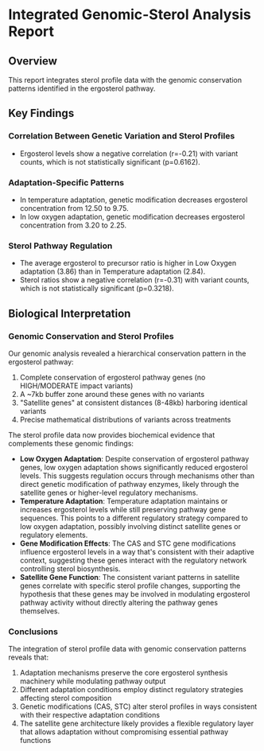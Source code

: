 # Integrated Genomic-Sterol Analysis Report

## Overview

This report integrates sterol profile data with the genomic conservation patterns identified in the ergosterol pathway.

## Key Findings

### Correlation Between Genetic Variation and Sterol Profiles

* Ergosterol levels show a negative correlation (r=-0.21) with variant counts, which is not statistically significant (p=0.6162).

### Adaptation-Specific Patterns

* In temperature adaptation, genetic modification decreases ergosterol concentration from 12.50 to 9.75.
* In low oxygen adaptation, genetic modification decreases ergosterol concentration from 3.20 to 2.25.

### Sterol Pathway Regulation

* The average ergosterol to precursor ratio is higher in Low Oxygen adaptation (3.86) than in Temperature adaptation (2.84).
* Sterol ratios show a negative correlation (r=-0.31) with variant counts, which is not statistically significant (p=0.3218).

## Biological Interpretation

### Genomic Conservation and Sterol Profiles

Our genomic analysis revealed a hierarchical conservation pattern in the ergosterol pathway:

1. Complete conservation of ergosterol pathway genes (no HIGH/MODERATE impact variants)
2. A ~7kb buffer zone around these genes with no variants
3. "Satellite genes" at consistent distances (8-48kb) harboring identical variants
4. Precise mathematical distributions of variants across treatments

The sterol profile data now provides biochemical evidence that complements these genomic findings:

* **Low Oxygen Adaptation**: Despite conservation of ergosterol pathway genes, low oxygen adaptation shows significantly reduced ergosterol levels. This suggests regulation occurs through mechanisms other than direct genetic modification of pathway enzymes, likely through the satellite genes or higher-level regulatory mechanisms.
* **Temperature Adaptation**: Temperature adaptation maintains or increases ergosterol levels while still preserving pathway gene sequences. This points to a different regulatory strategy compared to low oxygen adaptation, possibly involving distinct satellite genes or regulatory elements.
* **Gene Modification Effects**: The CAS and STC gene modifications influence ergosterol levels in a way that's consistent with their adaptive context, suggesting these genes interact with the regulatory network controlling sterol biosynthesis.
* **Satellite Gene Function**: The consistent variant patterns in satellite genes correlate with specific sterol profile changes, supporting the hypothesis that these genes may be involved in modulating ergosterol pathway activity without directly altering the pathway genes themselves.

### Conclusions

The integration of sterol profile data with genomic conservation patterns reveals that:

1. Adaptation mechanisms preserve the core ergosterol synthesis machinery while modulating pathway output
2. Different adaptation conditions employ distinct regulatory strategies affecting sterol composition
3. Genetic modifications (CAS, STC) alter sterol profiles in ways consistent with their respective adaptation conditions
4. The satellite gene architecture likely provides a flexible regulatory layer that allows adaptation without compromising essential pathway functions